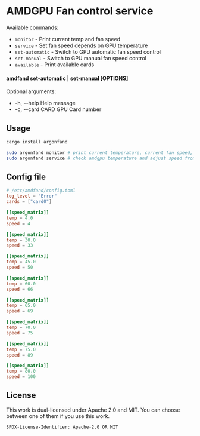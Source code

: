 # AMDGPU Fan control service

Available commands:

* `monitor`        - Print current temp and fan speed
* `service`        - Set fan speed depends on GPU temperature
* `set-automatic`  - Switch to GPU automatic fan speed control
* `set-manual`     - Switch to GPU manual fan speed control
* `available`      - Print available cards

#### amdfand set-automatic | set-manual [OPTIONS]

Optional arguments:

* -h, --help       Help message
* -c, --card CARD  GPU Card number

## Usage

```bash
cargo install argonfand

sudo argonfand monitor # print current temperature, current fan speed, min and max fan speed 
sudo argonfand service # check amdgpu temperature and adjust speed from config file 
```

## Config file

```toml
# /etc/amdfand/config.toml
log_level = "Error"
cards = ["card0"]

[[speed_matrix]]
temp = 4.0
speed = 4

[[speed_matrix]]
temp = 30.0
speed = 33

[[speed_matrix]]
temp = 45.0
speed = 50

[[speed_matrix]]
temp = 60.0
speed = 66

[[speed_matrix]]
temp = 65.0
speed = 69

[[speed_matrix]]
temp = 70.0
speed = 75

[[speed_matrix]]
temp = 75.0
speed = 89

[[speed_matrix]]
temp = 80.0
speed = 100
```

## License

This work is dual-licensed under Apache 2.0 and MIT.
You can choose between one of them if you use this work.

`SPDX-License-Identifier: Apache-2.0 OR MIT`
